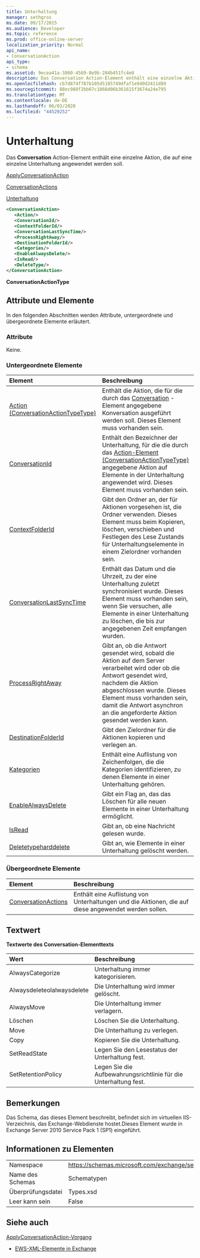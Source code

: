 ```yaml
---
title: Unterhaltung
manager: sethgros
ms.date: 09/17/2015
ms.audience: Developer
ms.topic: reference
ms.prod: office-online-server
localization_priority: Normal
api_name:
- ConversationAction
api_type:
- schema
ms.assetid: 9ecea41a-3860-4569-8e9b-284b451fc4e0
description: Das Conversation Action-Element enthält eine einzelne Aktion, die auf eine einzelne Unterhaltung angewendet werden soll.
ms.openlocfilehash: cb7d874f787b105d5185749dfaf1e940d2411d89
ms.sourcegitcommit: 88ec988f2bb67c1866d06b361615f3674a24e795
ms.translationtype: MT
ms.contentlocale: de-DE
ms.lasthandoff: 06/03/2020
ms.locfileid: "44529252"
---
```

# <a name="conversationaction"></a>Unterhaltung

Das **Conversation** Action-Element enthält eine einzelne Aktion, die auf eine einzelne Unterhaltung angewendet werden soll. 
  
[ApplyConversationAction](applyconversationaction.md)
  
[ConversationActions](conversationactions.md)
  
[Unterhaltung](conversationaction.md)
  
```XML
<ConversationAction>
   <Action/>
   <ConversationId/>
   <ContextFolderId/>
   <ConversationLastSyncTime/>
   <ProcessRightAway/>
   <DestinationFolderId/>
   <Categories/>
   <EnableAlwaysDelete/>
   <IsRead/>
   <DeleteType/>
</ConversationAction>
```

 **ConversationActionType**
## <a name="attributes-and-elements"></a>Attribute und Elemente

In den folgenden Abschnitten werden Attribute, untergeordnete und übergeordnete Elemente erläutert.
  
### <a name="attributes"></a>Attribute

Keine.
  
### <a name="child-elements"></a>Untergeordnete Elemente

|**Element**|**Beschreibung**|
|:-----|:-----|
|[Action (ConversationActionTypeType)](action-conversationactiontypetype.md) <br/> |Enthält die Aktion, die für die durch das [Conversation](conversationid.md) -Element angegebene Konversation ausgeführt werden soll. Dieses Element muss vorhanden sein.  <br/> |
|[ConversationId](conversationid.md) <br/> |Enthält den Bezeichner der Unterhaltung, für die die durch das [Action-Element (ConversationActionTypeType)](action-conversationactiontypetype.md) angegebene Aktion auf Elemente in der Unterhaltung angewendet wird. Dieses Element muss vorhanden sein.  <br/> |
|[ContextFolderId](contextfolderid.md) <br/> |Gibt den Ordner an, der für Aktionen vorgesehen ist, die Ordner verwenden. Dieses Element muss beim Kopieren, löschen, verschieben und Festlegen des Lese Zustands für Unterhaltungselemente in einem Zielordner vorhanden sein.  <br/> |
|[ConversationLastSyncTime](conversationlastsynctime.md) <br/> |Enthält das Datum und die Uhrzeit, zu der eine Unterhaltung zuletzt synchronisiert wurde. Dieses Element muss vorhanden sein, wenn Sie versuchen, alle Elemente in einer Unterhaltung zu löschen, die bis zur angegebenen Zeit empfangen wurden.  <br/> |
|[ProcessRightAway](processrightaway.md) <br/> |Gibt an, ob die Antwort gesendet wird, sobald die Aktion auf dem Server verarbeitet wird oder ob die Antwort gesendet wird, nachdem die Aktion abgeschlossen wurde. Dieses Element muss vorhanden sein, damit die Antwort asynchron an die angeforderte Aktion gesendet werden kann.  <br/> |
|[DestinationFolderId](destinationfolderid.md) <br/> |Gibt den Zielordner für die Aktionen kopieren und verlegen an.  <br/> |
|[Kategorien](categories-ex15websvcsotherref.md) <br/> |Enthält eine Auflistung von Zeichenfolgen, die die Kategorien identifizieren, zu denen Elemente in einer Unterhaltung gehören.  <br/> |
|[EnableAlwaysDelete](enablealwaysdelete.md) <br/> |Gibt ein Flag an, das das Löschen für alle neuen Elemente in einer Unterhaltung ermöglicht.  <br/> |
|[IsRead](isread.md) <br/> |Gibt an, ob eine Nachricht gelesen wurde.  <br/> |
|[Deletetypeharddelete](deletetype.md) <br/> |Gibt an, wie Elemente in einer Unterhaltung gelöscht werden.  <br/> |
   
### <a name="parent-elements"></a>Übergeordnete Elemente

|**Element**|**Beschreibung**|
|:-----|:-----|
|[ConversationActions](conversationactions.md) <br/> |Enthält eine Auflistung von Unterhaltungen und die Aktionen, die auf diese angewendet werden sollen.  <br/> |
   
## <a name="text-value"></a>Textwert

**Textwerte des Conversation-Elementtexts**

|**Wert**|**Beschreibung**|
|:-----|:-----|
|AlwaysCategorize  <br/> |Unterhaltung immer kategorisieren.  <br/> |
|Alwaysdeleteolalwaysdelete  <br/> |Die Unterhaltung wird immer gelöscht.  <br/> |
|AlwaysMove  <br/> |Die Unterhaltung immer verlagern.  <br/> |
|Löschen  <br/> |Löschen Sie die Unterhaltung.  <br/> |
|Move  <br/> |Die Unterhaltung zu verlegen.  <br/> |
|Copy  <br/> |Kopieren Sie die Unterhaltung.  <br/> |
|SetReadState  <br/> |Legen Sie den Lesestatus der Unterhaltung fest.  <br/> |
|SetRetentionPolicy  <br/> |Legen Sie die Aufbewahrungsrichtlinie für die Unterhaltung fest.  <br/> |
   
## <a name="remarks"></a>Bemerkungen

Das Schema, das dieses Element beschreibt, befindet sich im virtuellen IIS-Verzeichnis, das Exchange-Webdienste hostet.Dieses Element wurde in Exchange Server 2010 Service Pack 1 (SP1) eingeführt.
  
## <a name="element-information"></a>Informationen zu Elementen

|||
|:-----|:-----|
|Namespace  <br/> |https://schemas.microsoft.com/exchange/services/2006/types  <br/> |
|Name des Schemas  <br/> |Schematypen  <br/> |
|Überprüfungsdatei  <br/> |Types.xsd  <br/> |
|Leer kann sein  <br/> |False  <br/> |
   
## <a name="see-also"></a>Siehe auch



[ApplyConversationAction-Vorgang](applyconversationaction-operation.md)


- [EWS-XML-Elemente in Exchange](ews-xml-elements-in-exchange.md)

